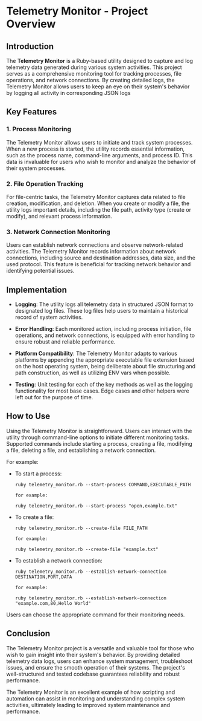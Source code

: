 # Telemetry Monitor - Project Overview

## Introduction

The **Telemetry Monitor** is a Ruby-based utility designed to capture and log telemetry data generated during various system activities. This project serves as a comprehensive monitoring tool for tracking processes, file operations, and network connections. By creating detailed logs, the Telemetry Monitor allows users to keep an eye on their system's behavior by logging all activity in corresponding JSON logs

## Key Features

### 1. Process Monitoring
The Telemetry Monitor allows users to initiate and track system processes. When a new process is started, the utility records essential information, such as the process name, command-line arguments, and process ID. This data is invaluable for users who wish to monitor and analyze the behavior of their system processes.

### 2. File Operation Tracking
For file-centric tasks, the Telemetry Monitor captures data related to file creation, modification, and deletion. When you create or modify a file, the utility logs important details, including the file path, activity type (create or modify), and relevant process information.

### 3. Network Connection Monitoring
Users can establish network connections and observe network-related activities. The Telemetry Monitor records information about network connections, including source and destination addresses, data size, and the used protocol. This feature is beneficial for tracking network behavior and identifying potential issues.

## Implementation

- **Logging**: The utility logs all telemetry data in structured JSON format to designated log files. These log files help users to maintain a historical record of system activities.

- **Error Handling**: Each monitored action, including process initiation, file operations, and network connections, is equipped with error handling to ensure robust and reliable performance.

- **Platform Compatibility**: The Telemetry Monitor adapts to various platforms by appending the appropriate executable file extension based on the host operating system, being deliberate about file structuring and path construction, as well as utilizing ENV vars when possible.

- **Testing**: Unit testing for each of the key methods as well as the logging functionality for most base cases. Edge cases and other helpers were left out for the purpose of time.

## How to Use

Using the Telemetry Monitor is straightforward. Users can interact with the utility through command-line options to initiate different monitoring tasks. Supported commands include starting a process, creating a file, modifying a file, deleting a file, and establishing a network connection.

For example:

- To start a process:
  ```
  ruby telemetry_monitor.rb --start-process COMMAND,EXECUTABLE_PATH

  for example:

  ruby telemetry_monitor.rb --start-process "open,example.txt"
  ```


- To create a file:
  ```
  ruby telemetry_monitor.rb --create-file FILE_PATH

  for example:

  ruby telemetry_monitor.rb --create-file "example.txt"
  ```

- To establish a network connection:
  ```
  ruby telemetry_monitor.rb --establish-network-connection DESTINATION,PORT,DATA

  for example:

  ruby telemetry_monitor.rb --establish-network-connection "example.com,80,Hello World"
  ```

Users can choose the appropriate command for their monitoring needs.

## Conclusion

The Telemetry Monitor project is a versatile and valuable tool for those who wish to gain insight into their system's behavior. By providing detailed telemetry data logs, users can enhance system management, troubleshoot issues, and ensure the smooth operation of their systems. The project's well-structured and tested codebase guarantees reliability and robust performance.

The Telemetry Monitor is an excellent example of how scripting and automation can assist in monitoring and understanding complex system activities, ultimately leading to improved system maintenance and performance.
